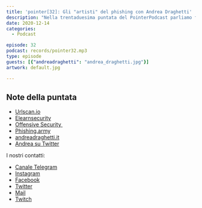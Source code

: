 ```yaml
---
title: 'pointer[32]: Gli "artisti" del phishing con Andrea Draghetti'
description: "Nella trentaduesima puntata del PointerPodcast parliamo finalmente di sicurezza informatica intervistando Andrea Draghetti. Andrea ci ha parlato della storia del phising, dei vettori preferiti dagli attaccanti per estorcere denaro agli attaccati e di come proteggerci. Non potevamo poi non concludere la puntata con una domanda sui Mac con Apple Silicon..."
date: 2020-12-14
categories:
  - Podcast

episode: 32
podcast: records/pointer32.mp3
type: episode
guests: [{"andreadraghetti": "andrea_draghetti.jpg"}]
artwork: default.jpg

---
```



## Note della puntata
<!-- wp:list -->
<ul><li><a href="https://urlscan.io">Urlscan.io</a></li><li><a href="https://elearnsecurity.com">Elearnsecurity</a></li><li><a href="https://www.offensive-security.com">Offensive Security&nbsp;</a></li><li><a href="https://phishing.army">Phishing.army</a></li><li><a href="https://www.andreadraghetti.it">andreadraghetti.it</a></li><li><a href="https://twitter.com/AndreaDraghetti">Andrea su Twitter</a></li></ul>
<!-- /wp:list -->

I nostri contatti:

- [Canale Telegram](https://t.me/PointerPodcast)
- [Instagram](https://www.instagram.com/pointerpodcast/)
- [Facebook](https://www.facebook.com/pointerPodcast/)
- [Twitter](https://twitter.com/PointerPodcast)
- [Mail](info@pointerpodcast.it)
- [Twitch](https://www.twitch.tv/pointerpodcast)


